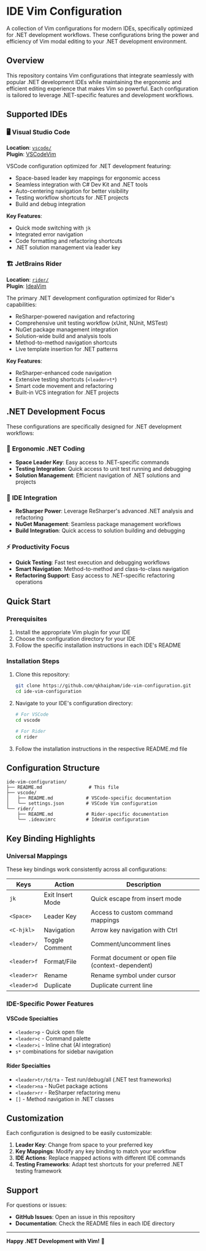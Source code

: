 # IDE Vim Configuration

A collection of Vim configurations for modern IDEs, specifically optimized for .NET development workflows. These configurations bring the power and efficiency of Vim modal editing to your .NET development environment.

## Overview

This repository contains Vim configurations that integrate seamlessly with popular .NET development IDEs while maintaining the ergonomic and efficient editing experience that makes Vim so powerful. Each configuration is tailored to leverage .NET-specific features and development workflows.

## Supported IDEs

### 🖥️ Visual Studio Code
**Location**: [`vscode/`](./vscode/)  
**Plugin**: [VSCodeVim](https://marketplace.visualstudio.com/items?itemName=vscodevim.vim)

VSCode configuration optimized for .NET development featuring:
- Space-based leader key mappings for ergonomic access
- Seamless integration with C# Dev Kit and .NET tools
- Auto-centering navigation for better visibility
- Testing workflow shortcuts for .NET projects
- Build and debug integration

**Key Features**:
- Quick mode switching with `jk`
- Integrated error navigation
- Code formatting and refactoring shortcuts
- .NET solution management via leader key

### 🏗️ JetBrains Rider
**Location**: [`rider/`](./rider/)  
**Plugin**: [IdeaVim](https://plugins.jetbrains.com/plugin/164-ideavim)

The primary .NET development configuration optimized for Rider's capabilities:
- ReSharper-powered navigation and refactoring
- Comprehensive unit testing workflow (xUnit, NUnit, MSTest)
- NuGet package management integration
- Solution-wide build and analysis tools
- Method-to-method navigation shortcuts
- Live template insertion for .NET patterns

**Key Features**:
- ReSharper-enhanced code navigation
- Extensive testing shortcuts (`<leader>t*`)
- Smart code movement and refactoring
- Built-in VCS integration for .NET projects

## .NET Development Focus

These configurations are specifically designed for .NET development workflows:

### 🎯 **Ergonomic .NET Coding**
- **Space Leader Key**: Easy access to .NET-specific commands
- **Testing Integration**: Quick access to unit test running and debugging
- **Solution Management**: Efficient navigation of .NET solutions and projects

### 🔧 **IDE Integration**
- **ReSharper Power**: Leverage ReSharper's advanced .NET analysis and refactoring
- **NuGet Management**: Seamless package management workflows
- **Build Integration**: Quick access to solution building and debugging

### ⚡ **Productivity Focus**
- **Quick Testing**: Fast test execution and debugging workflows
- **Smart Navigation**: Method-to-method and class-to-class navigation
- **Refactoring Support**: Easy access to .NET-specific refactoring operations

## Quick Start

### Prerequisites
1. Install the appropriate Vim plugin for your IDE
2. Choose the configuration directory for your IDE
3. Follow the specific installation instructions in each IDE's README

### Installation Steps
1. Clone this repository:
   ```bash
   git clone https://github.com/qkhaipham/ide-vim-configuration.git
   cd ide-vim-configuration
   ```

2. Navigate to your IDE's configuration directory:
   ```bash
   # For VSCode
   cd vscode
   
   # For Rider
   cd rider
   ```

3. Follow the installation instructions in the respective README.md file

## Configuration Structure

```
ide-vim-configuration/
├── README.md                 # This file
├── vscode/
│   ├── README.md            # VSCode-specific documentation
│   └── settings.json        # VSCode Vim configuration
└── rider/
    ├── README.md            # Rider-specific documentation
    └── .ideavimrc           # IdeaVim configuration
```

## Key Binding Highlights

### Universal Mappings
These key bindings work consistently across all configurations:

| Keys | Action | Description |
|------|--------|-------------|
| `jk` | Exit Insert Mode | Quick escape from insert mode |
| `<Space>` | Leader Key | Access to custom command mappings |
| `<C-hjkl>` | Navigation | Arrow key navigation with Ctrl |
| `<leader>/` | Toggle Comment | Comment/uncomment lines |
| `<leader>f` | Format/File | Format document or open file (context-dependent) |
| `<leader>r` | Rename | Rename symbol under cursor |
| `<leader>d` | Duplicate | Duplicate current line |

### IDE-Specific Power Features

#### VSCode Specialties
- `<leader>p` - Quick open file
- `<leader>c` - Command palette
- `<leader>i` - Inline chat (AI integration)
- `s*` combinations for sidebar navigation

#### Rider Specialties  
- `<leader>tr/td/ta` - Test run/debug/all (.NET test frameworks)
- `<leader>na` - NuGet package actions
- `<leader>rr` - ReSharper refactoring menu
- `[]` - Method navigation in .NET classes

## Customization

Each configuration is designed to be easily customizable:

1. **Leader Key**: Change from space to your preferred key
2. **Key Mappings**: Modify any key binding to match your workflow
3. **IDE Actions**: Replace mapped actions with different IDE commands
4. **Testing Frameworks**: Adapt test shortcuts for your preferred .NET testing framework

## Support

For questions or issues:
- **GitHub Issues**: Open an issue in this repository
- **Documentation**: Check the README files in each IDE directory

---

**Happy .NET Development with Vim!** 🚀